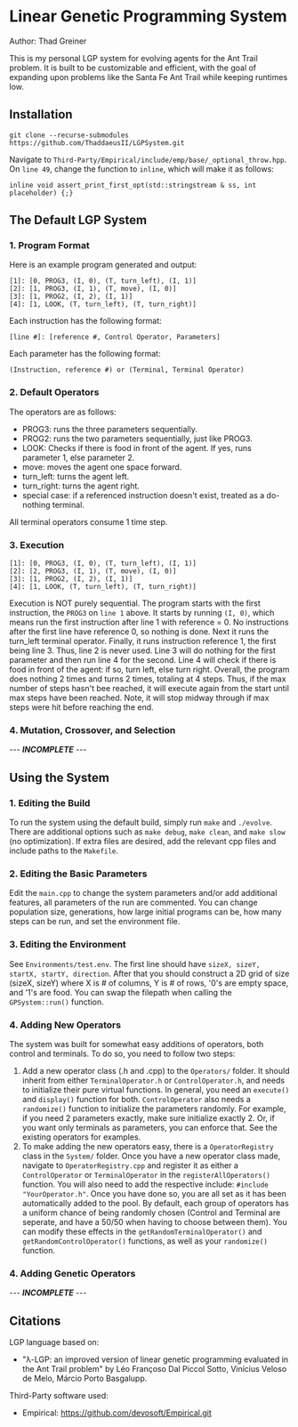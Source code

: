 # Linear Genetic Programming System

Author: Thad Greiner

This is my personal LGP system for evolving agents for the Ant Trail problem. It is built to be customizable and efficient, with the goal of expanding upon problems like the Santa Fe Ant Trail while keeping runtimes low.

## Installation

```
git clone --recurse-submodules https://github.com/ThaddaeusII/LGPSystem.git
```

Navigate to ```Third-Party/Empirical/include/emp/base/_optional_throw.hpp```. On ```line 49```, change the function to ```inline```, which will make it as follows:

```inline void assert_print_first_opt(std::stringstream & ss, int placeholder) {;}```

## The Default LGP System

### 1. Program Format
Here is an example program generated and output:
```
[1]: [0, PROG3, (I, 0), (T, turn_left), (I, 1)]
[2]: [1, PROG3, (I, 1), (T, move), (I, 0)]
[3]: [1, PROG2, (I, 2), (I, 1)]
[4]: [1, LOOK, (T, turn_left), (T, turn_right)]
```

Each instruction has the following format: 

```
[line #]: [reference #, Control Operator, Parameters]
```

Each parameter has the following format:

```
(Instruction, reference #) or (Terminal, Terminal Operator)
```

### 2. Default Operators
The operators are as follows:
* PROG3: runs the three parameters sequentially.
* PROG2: runs the two parameters sequentially, just like PROG3.
* LOOK: Checks if there is food in front of the agent. If yes, runs parameter 1, else parameter 2.
* move: moves the agent one space forward.
* turn_left: turns the agent left.
* turn_right: turns the agent right.
* special case: if a referenced instruction doesn't exist, treated as a do-nothing terminal.

All terminal operators consume 1 time step.

### 3. Execution

```
[1]: [0, PROG3, (I, 0), (T, turn_left), (I, 1)]
[2]: [2, PROG3, (I, 1), (T, move), (I, 0)]
[3]: [1, PROG2, (I, 2), (I, 1)]
[4]: [1, LOOK, (T, turn_left), (T, turn_right)]
```

Execution is NOT purely sequential. The program starts with the first instruction, the ```PROG3``` on ```line 1``` above. It starts by running ```(I, 0)```, which means run the first instruction after line 1 with reference = 0. No instructions after the first line have reference 0, so nothing is done. Next it runs the turn_left terminal operator. Finally, it runs instruction reference 1, the first being line 3. Thus, line 2 is never used. Line 3 will do nothing for the first parameter and then run line 4 for the second. Line 4 will check if there is food in front of the agent: if so, turn left, else turn right. Overall, the program does nothing 2 times and turns 2 times, totaling at 4 steps. Thus, if the max number of steps hasn't bee reached, it will execute again from the start until max steps have been reached. Note, it will stop midway through if max steps were hit before reaching the end.

### 4. Mutation, Crossover, and Selection

--- ***INCOMPLETE*** ---

## Using the System

### 1. Editing the Build
To run the system using the default build, simply run ```make``` and ```./evolve```. There are additional options such as ```make debug```, ```make clean```, and ```make slow``` (no optimization). If extra files are desired, add the relevant cpp files and include paths to the ```Makefile```.

### 2. Editing the Basic Parameters
Edit the ```main.cpp``` to change the system parameters and/or add additional features, all parameters of the run are commented. You can change population size, generations, how large initial programs can be, how many steps can be run, and set the environment file.

### 3. Editing the Environment
See ```Environments/test.env```. The first line should have ```sizeX, sizeY, startX, startY, direction```. After that you should construct a 2D grid of size (sizeX, sizeY) where X is # of columns, Y is # of rows, '0's are empty space, and '1's are food. You can swap the filepath when calling the ```GPSystem::run()``` function.

### 4. Adding New Operators
The system was built for somewhat easy additions of operators, both control and terminals. To do so, you need to follow two steps:

1. Add a new operator class (.h and .cpp) to the ```Operators/``` folder. It should inherit from either ```TerminalOperator.h``` or ```ControlOperator.h```, and needs to initialize their pure virtual functions. In general, you need an ```execute()``` and ```display()``` function for both. ```ControlOperator``` also needs a ```randomize()``` function to initialize the parameters randomly. For example, if you need 2 parameters exactly, make sure initialize exactly 2. Or, if you want only terminals as parameters, you can enforce that. See the existing operators for examples.
2. To make adding the new operators easy, there is a ```OperatorRegistry``` class in the ```System/``` folder. Once you have a new operator class made, navigate to ```OperatorRegistry.cpp``` and register it as either a ```ControlOperator``` or ```TerminalOperator``` in the ```registerAllOperators()``` function. You will also need to add the respective include: ```#include "YourOperator.h"```. Once you have done so, you are all set as it has been automatically added to the pool. By default, each group of operators has a uniform chance of being randomly chosen (Control and Terminal are seperate, and have a 50/50 when having to choose between them). You can modify these effects in the ```getRandomTerminalOperator()``` and ```getRandomControlOperator()``` functions, as well as your ```randomize()``` function.

### 4. Adding Genetic Operators

--- ***INCOMPLETE*** ---

## Citations

LGP language based on:
* "λ-LGP: an improved version of linear genetic programming evaluated in the Ant Trail problem" by Léo Françoso Dal Piccol Sotto, Vinícius Veloso de Melo,
Márcio Porto Basgalupp.

Third-Party software used:
* Empirical: https://github.com/devosoft/Empirical.git
